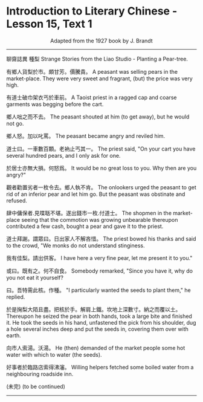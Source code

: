 # Introduction to Literary Chinese - Lesson 15, Text 1

<center>Adapted from the 1927 book by J. Brandt</center>

---

聊齋誌異 種梨
Strange Stories from the Liao Studio - Planting a Pear-tree.

有鄉人貨梨於市。頗甘芳。價騰貴。
A peasant was selling pears in the market-place. They were very sweet and fragrant, (but) the price was very high.

有道士破巾架衣丐於車前。
A Taoist priest in a ragged cap and coarse garments was begging before the cart.

鄉人咄之而不去。
The peasant shouted at him (to get away), but he would not go.

鄉人怒。加以叱罵。
The peasant became angry and reviled him.

道士曰。一車數百顆。老衲止丐其一。
The priest said, "On your cart you have several hundred pears, and I only ask for one.

於居士亦無大損。何怒爲。
It would be no great loss to you. Why then are you angry?"

觀者勸置劣者一枚令去。鄉人執不肯。
The onlookers urged the peasant to get rid of an inferior pear and let him go. But the peasant was obstinate and refused.

肆中傭保者.見喋聒不堪。遂出錢市一枚.付道士。
The shopmen in the market-place seeing that the commotion was growing unbearable thereupon contributed a few cash, bought a pear and gave it to the priest.

道士拜謝。謂眾曰。日出家人不解吝惜。
The priest bowed his thanks and said to the crowd, "We monks do not understand stinginess.

我有佳梨。請出供客。
I have here a very fine pear, let me present it to you."

或曰。既有之。何不自食。
Somebody remarked, "Since you have it, why do you not eat it yourself?

曰。吾特需此核。作種。
"I particularly wanted the seeds to plant them," he replied.

於是掬梨大陌且盡。把核於手。解肩上鐵。坎地上深數寸。納之而覆以土。
Thereupon he seized the pear in both hands, took a large bite and finished it. He took the seeds in his hand, unfastened the pick from his shoulder, dug a hole several inches deep and put the seeds in, covering them over with earth.

向市人索湯。沃湯。
He (then) demanded of the market people some hot water with which to water (the seeds).

好事者於臨路店索得沸瀋。
Willing helpers fetched some boiled water from a neighbouring roadside inn.

(未完)
(to be continued)

---
